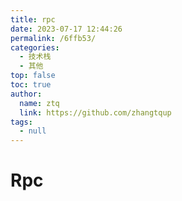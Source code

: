 ```yaml
---
title: rpc
date: 2023-07-17 12:44:26
permalink: /6ffb53/
categories: 
  - 技术栈
  - 其他
top: false
toc: true
author: 
  name: ztq
  link: https://github.com/zhangtqup
tags: 
  - null
---
```

# Rpc

